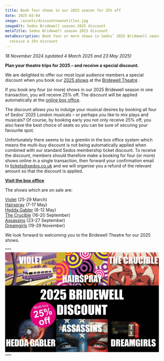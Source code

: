 ```yaml
---
title: Book four shows in our 2025 season for 25% off
date: 2025-03-04
image: /assets/discountnewnotitles.jpg
imageAlt: Sedos Bridewell season 2025 discount
metaTitle: Sedos Bridewell season 2025 discount
metaDescription: Book four or more shows in Sedos’ 2025 Bridewell season and
  receive a 25% discount
---
```

*18 November 2024 (updated 4 March 2025 and 23 May 2025)*

**Plan your theatre trips for 2025 – and receive a special discount.**

We are delighted to offer our most loyal audience members a special discount when you book our [2025 shows](https://www.sedos.co.uk/whats-on) at the [Bridewell Theatre](https://www.sedos.co.uk/venues/bridewell) . 

If you book any four (or more) shows in our 2025 Bridewell season in one transaction, you will receive 25% off. The discount will be applied automatically at the [online box office](https://sedos.ticketsolve.com/ticketbooth/shows). 

The discount allows you to indulge your musical desires by booking all four of Sedos’ 2025 London musicals – or perhaps you like to mix plays and musicals? Of course, by booking early you not only receive 25% off, you also have the best choice of seats so you can be sure of securing your favourite spot. 

Unfortunately there seems to be a gremlin in the box office system which means the multi-buy discount is not being automatically applied when combined with our standard Sedos membership ticket discount. To receive the discount, members should therefore make a booking for four (or more) shows online in a single transaction, then forward your confirmation email to [tickets@sedos.co.uk](mailto:tickets@sedos.co.uk) and we will organise you a refund of the relevant amount so that the discount is applied.

**[Visit the box office](https://sedos.ticketsolve.com/ticketbooth/shows)**

The shows which are on sale are:

[Violet](https://www.sedos.co.uk/shows/2025-violet) (25-29 March)\
[Hairspray](https://www.sedos.co.uk/shows/2025-hairspray-the-broadway-musical) (7-17 May)\
[Hedda Gabler](https://www.sedos.co.uk/shows/2025-hedda-gabler) (8-12 May)\
[The Crucible](https://www.sedos.co.uk/shows/2025-the-crucible) (16-20 September)\
[Assassins](https://www.sedos.co.uk/shows/2025-assassins) (23-27 September)\
[Dreamgirls](https://www.sedos.co.uk/shows/2025-dreamgirls) (19-29 November)

We look forward to welcoming you to the Bridewell Theatre for our 2025 shows.

^^^
![Sedos Bridewell season 2025 discount](/assets/discountnewtitles.jpg)
^^^
